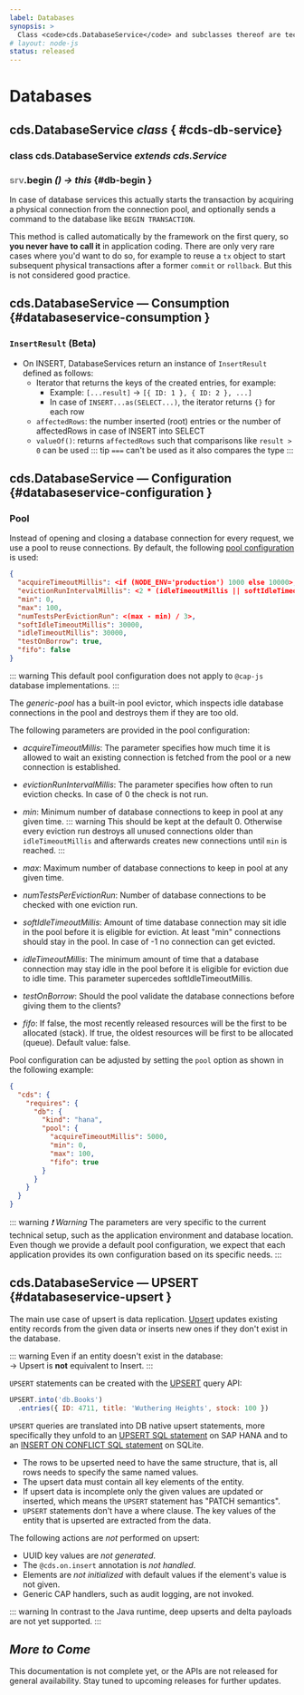 ```yaml
---
label: Databases
synopsis: >
  Class <code>cds.DatabaseService</code> and subclasses thereof are technical services representing persistent storage.
# layout: node-js
status: released
---
```


# Databases

<div v-html="$frontmatter?.synopsis" />

## cds.**DatabaseService**  <i>  class </i> { #cds-db-service}

### class cds.**DatabaseService**  <i>  extends cds.Service </i>




### <span style="color:grey">srv</span>.begin <i> () → this </i> {#db-begin }

In case of database services this actually starts the transaction by acquiring a physical connection from the connection pool, and optionally sends a command to the database like `BEGIN TRANSACTION`.

This method is called automatically by the framework on the first query, so **you never have to call it** in application coding. There are only very rare cases where you'd want to do so, for example to reuse a `tx` object to start subsequent physical transactions after a former `commit` or `rollback`. But this is not considered good practice.


## cds.DatabaseService — Consumption {#databaseservice-consumption }
[databaseservice consumption]: #databaseservice-consumption


<!--- % assign tx = '<span style="color:grey">srv</span>' %} -->


### `InsertResult` (Beta)

- On INSERT, DatabaseServices return an instance of `InsertResult` defined as follows:
  - Iterator that returns the keys of the created entries, for example:
    - Example: `[...result]` -> `[{ ID: 1 }, { ID: 2 }, ...]`
    - In case of `INSERT...as(SELECT...)`, the iterator returns `{}` for each row
  - `affectedRows`: the number inserted (root) entries or the number of affectedRows in case of INSERT into SELECT
  - `valueOf()`: returns `affectedRows` such that comparisons like `result > 0` can be used
    ::: tip
    `===` can't be used as it also compares the type
    :::


## cds.DatabaseService — Configuration {#databaseservice-configuration }
[databaseservice configuration]: #databaseservice-configuration

### Pool

Instead of opening and closing a database connection for every request, we use a pool to reuse connections.
By default, the following [pool configuration](https://www.npmjs.com/package/generic-pool) is used:

```json
{
  "acquireTimeoutMillis": <if (NODE_ENV='production') 1000 else 10000>,
  "evictionRunIntervalMillis": <2 * (idleTimeoutMillis || softIdleTimeoutMillis || 30000)>,
  "min": 0,
  "max": 100,
  "numTestsPerEvictionRun": <(max - min) / 3>,
  "softIdleTimeoutMillis": 30000,
  "idleTimeoutMillis": 30000,
  "testOnBorrow": true,
  "fifo": false
}
```

::: warning
This default pool configuration does not apply to `@cap-js` database implementations.
:::

The _generic-pool_ has a built-in pool evictor, which inspects idle database connections in the pool and destroys them if they are too old.

The following parameters are provided in the pool configuration:

- _acquireTimeoutMillis_: The parameter specifies how much time it is allowed to wait an existing connection is fetched from the pool or a new connection is established.
- _evictionRunIntervalMillis_: The parameter specifies how often to run eviction checks. In case of 0 the check is not run.
- _min_: Minimum number of database connections to keep in pool at any given time.
  ::: warning
  This should be kept at the default 0. Otherwise every eviction run destroys all unused connections older than `idleTimeoutMillis` and afterwards creates new connections until `min` is reached.
  :::

- _max_: Maximum number of database connections to keep in pool at any given time.
- _numTestsPerEvictionRun_: Number of database connections to be checked with one eviction run.
- _softIdleTimeoutMillis_: Amount of time database connection may sit idle in the pool before it is eligible for eviction. At least "min" connections should stay in the pool. In case of -1 no connection can get evicted.
- _idleTimeoutMillis_: The minimum amount of time that a database connection may stay idle in the pool before it is eligible for eviction due to idle time.
This parameter supercedes softIdleTimeoutMillis.
- _testOnBorrow_: Should the pool validate the database connections before giving them to the clients?
- _fifo_: If false, the most recently released resources will be the first to be allocated (stack). If true, the oldest resources will be first to be allocated (queue). Default value: false.

Pool configuration can be adjusted by setting the `pool` option as shown in the following example:

```json
{
  "cds": {
    "requires": {
      "db": {
        "kind": "hana",
        "pool": {
          "acquireTimeoutMillis": 5000,
          "min": 0,
          "max": 100,
          "fifo": true
        }
      }
    }
  }
}
```

::: warning _❗ Warning_
The parameters are very specific to the current technical setup, such as the application environment and database location.
Even though we provide a default pool configuration, we expect that each application provides its own configuration based on its specific needs.
:::



<div id="afterpool" />


## cds.DatabaseService — UPSERT {#databaseservice-upsert }
[databaseservice upsert]: #databaseservice-upsert


<!--- % assign tx = '<span style="color:grey">srv</span>' %} -->

The main use case of upsert is data replication. [Upsert](../cds/cqn.md#upsert) updates existing entity records from the given data or inserts new ones if they don't exist in the database.

::: warning
Even if an entity doesn't exist in the database:<br> &rarr; Upsert is **not** equivalent to Insert.
:::

`UPSERT` statements can be created with the [UPSERT](cds-ql#upsert) query API:

```js
UPSERT.into('db.Books')
  .entries({ ID: 4711, title: 'Wuthering Heights', stock: 100 })
```

`UPSERT` queries are translated into DB native upsert statements, more specifically they unfold to an [UPSERT SQL statement](https://help.sap.com/docs/HANA_CLOUD_DATABASE/c1d3f60099654ecfb3fe36ac93c121bb/ea8b6773be584203bcd99da76844c5ed.html) on SAP HANA and to an [INSERT ON CONFLICT SQL statement](https://www.sqlite.org/lang_upsert.html) on SQLite.

- The rows to be upserted need to have the same structure, that is, all rows needs to specify the same named values.
- The upsert data must contain all key elements of the entity.
- If upsert data is incomplete only the given values are updated or inserted, which means the `UPSERT` statement has "PATCH semantics".
- `UPSERT` statements don't have a where clause. The key values of the entity that is upserted are extracted from the data.

The following actions are *not* performed on upsert:
 * UUID key values are _not generated_.
 * The `@cds.on.insert` annotation is _not handled_.
 * Elements are _not initialized_ with default values if the element's value is not given.
 * Generic CAP handlers, such as audit logging, are not invoked.

::: warning
In contrast to the Java runtime, deep upserts and delta payloads are not yet supported.
:::

##  <i>  More to Come </i>

This documentation is not complete yet, or the APIs are not released for general availability.
Stay tuned to upcoming releases for further updates.
